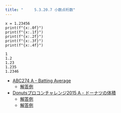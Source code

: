 ```yaml
---
title: "　　　5.3.20.7 小数点桁数"
---
```


```python:サンプルコード
x = 1.23456
print(f"{x:.0f}")
print(f"{x:.1f}")
print(f"{x:.2f}")
print(f"{x:.3f}")
print(f"{x:.4f}")
```

```text:実行結果
1
1.2
1.23
1.235
1.2346
```

- [ABC274 A - Batting Average](https://atcoder.jp/contests/abc274/tasks/abc274_a)
    - [解答例](https://atcoder.jp/contests/abc274/submissions/36077037)
- [Donutsプロコンチャレンジ2015 A - ドーナツの体積](https://atcoder.jp/contests/donuts-2015/tasks/donuts_2015_1)
    - [解答例](https://atcoder.jp/contests/donuts-2015/submissions/35652670)
    - [解答例](https://atcoder.jp/contests/donuts-2015/submissions/17499870)